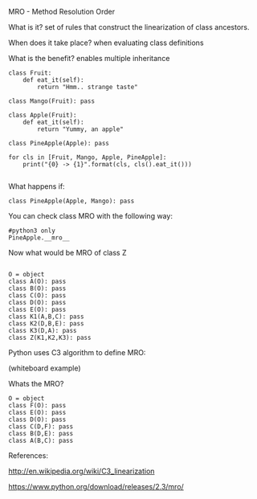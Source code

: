 MRO - Method Resolution Order

What is it?
set of rules that construct the linearization of class ancestors.

When does it take place?
when evaluating class definitions

What is the benefit?
enables multiple inheritance


```
class Fruit:
    def eat_it(self):
        return "Hmm.. strange taste"

class Mango(Fruit): pass

class Apple(Fruit):
    def eat_it(self):
        return "Yummy, an apple"

class PineApple(Apple): pass

for cls in [Fruit, Mango, Apple, PineApple]:
    print("{0} -> {1}".format(cls, cls().eat_it())) 
    
```

What happens if:

```
class PineApple(Apple, Mango): pass

```


You can check class MRO with the following way:

```
#python3 only
PineApple.__mro__

```


Now what would be MRO of class Z

```

O = object
class A(O): pass
class B(O): pass
class C(O): pass
class D(O): pass
class E(O): pass
class K1(A,B,C): pass
class K2(D,B,E): pass
class K3(D,A): pass
class Z(K1,K2,K3): pass

```

Python uses C3 algorithm to define MRO:

(whiteboard example)




Whats the MRO? 

```
O = object
class F(O): pass
class E(O): pass
class D(O): pass
class C(D,F): pass
class B(D,E): pass
class A(B,C): pass
```


References:

http://en.wikipedia.org/wiki/C3_linearization

https://www.python.org/download/releases/2.3/mro/

